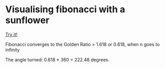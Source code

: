 
# Visualising fibonacci with a sunflower

[Try it!](https://christernilsson.github.io/Assembly-Algorithms)

Fibonacci converges to the Golden Ratio = 1.618 or 0.618, when n goes to infinity

The angle turned: 0.618 * 360 = 222.48 degrees.
